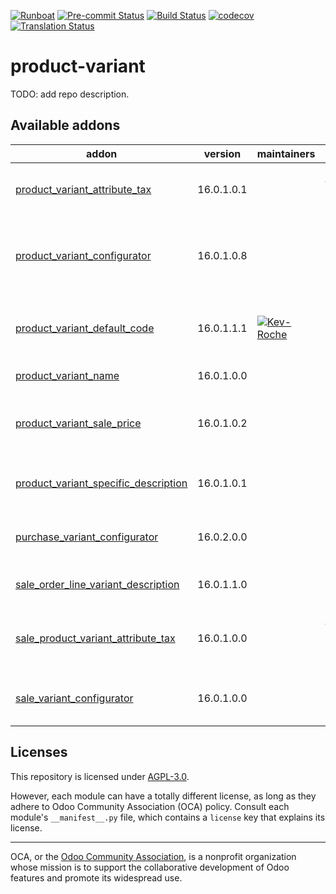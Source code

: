 
[![Runboat](https://img.shields.io/badge/runboat-Try%20me-875A7B.png)](https://runboat.odoo-community.org/builds?repo=OCA/product-variant&target_branch=16.0)
[![Pre-commit Status](https://github.com/OCA/product-variant/actions/workflows/pre-commit.yml/badge.svg?branch=16.0)](https://github.com/OCA/product-variant/actions/workflows/pre-commit.yml?query=branch%3A16.0)
[![Build Status](https://github.com/OCA/product-variant/actions/workflows/test.yml/badge.svg?branch=16.0)](https://github.com/OCA/product-variant/actions/workflows/test.yml?query=branch%3A16.0)
[![codecov](https://codecov.io/gh/OCA/product-variant/branch/16.0/graph/badge.svg)](https://codecov.io/gh/OCA/product-variant)
[![Translation Status](https://translation.odoo-community.org/widgets/product-variant-16-0/-/svg-badge.svg)](https://translation.odoo-community.org/engage/product-variant-16-0/?utm_source=widget)

<!-- /!\ do not modify above this line -->

# product-variant

TODO: add repo description.

<!-- /!\ do not modify below this line -->

<!-- prettier-ignore-start -->

[//]: # (addons)

Available addons
----------------
addon | version | maintainers | summary
--- | --- | --- | ---
[product_variant_attribute_tax](product_variant_attribute_tax/) | 16.0.1.0.1 |  | Set taxes on the product attribute values
[product_variant_configurator](product_variant_configurator/) | 16.0.1.0.8 |  | Provides an abstract model for product variant configuration.
[product_variant_default_code](product_variant_default_code/) | 16.0.1.1.1 | [![Kev-Roche](https://github.com/Kev-Roche.png?size=30px)](https://github.com/Kev-Roche) | Allow to automatically generate the variant default code
[product_variant_name](product_variant_name/) | 16.0.1.0.0 |  | Product Variant Name
[product_variant_sale_price](product_variant_sale_price/) | 16.0.1.0.2 |  | Allows to write fixed prices in product variants
[product_variant_specific_description](product_variant_specific_description/) | 16.0.1.0.1 |  | Product Variant Specific Description
[purchase_variant_configurator](purchase_variant_configurator/) | 16.0.2.0.0 |  | Product variants in purchase management
[sale_order_line_variant_description](sale_order_line_variant_description/) | 16.0.1.1.0 |  | Sale order line variant description
[sale_product_variant_attribute_tax](sale_product_variant_attribute_tax/) | 16.0.1.0.0 |  | Bring the taxes associated to product values
[sale_variant_configurator](sale_variant_configurator/) | 16.0.1.0.0 |  | Product variants in sale management

[//]: # (end addons)

<!-- prettier-ignore-end -->

## Licenses

This repository is licensed under [AGPL-3.0](LICENSE).

However, each module can have a totally different license, as long as they adhere to Odoo Community Association (OCA)
policy. Consult each module's `__manifest__.py` file, which contains a `license` key
that explains its license.

----
OCA, or the [Odoo Community Association](http://odoo-community.org/), is a nonprofit
organization whose mission is to support the collaborative development of Odoo features
and promote its widespread use.
